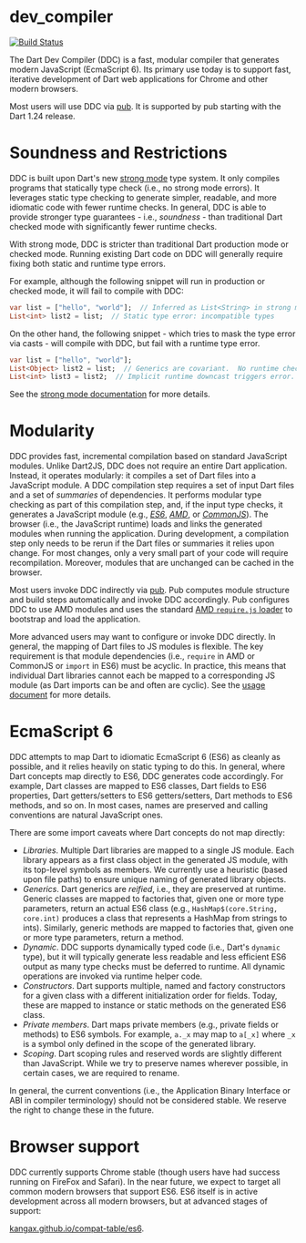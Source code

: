 dev_compiler
============

[![Build Status](https://travis-ci.org/dart-lang/sdk.svg?branch=master)](https://travis-ci.org/dart-lang/sdk)

The Dart Dev Compiler (DDC) is a fast, modular compiler that generates modern JavaScript (EcmaScript 6).  Its primary use today is to support fast, iterative development of Dart web applications for Chrome and other modern browsers.

Most users will use DDC via [pub](https://webdev.dartlang.org/tools/pub/pub-serve).  It is supported by pub starting with the Dart 1.24 release.

# Soundness and Restrictions

DDC is built upon Dart's new [strong mode](STRONG_MODE.md) type system.  It only compiles programs that statically type check (i.e., no strong mode errors).  It leverages static type checking to generate simpler, readable, and more idiomatic code with fewer runtime checks.  In general, DDC is able to provide stronger type guarantees - i.e., *soundness* - than traditional Dart checked mode with significantly fewer runtime checks.

With strong mode, DDC is stricter than traditional Dart production mode or checked mode.  Running existing Dart code on DDC will generally require fixing both static and runtime type errors.  

For example, although the following snippet will run in production or checked mode, it will fail to compile with DDC:

```dart
var list = ["hello", "world"];  // Inferred as List<String> in strong mode
List<int> list2 = list;  // Static type error: incompatible types
```

On the other hand, the following snippet - which tries to mask the type error via casts - will compile with DDC, but fail with a runtime type error.

```dart
var list = ["hello", "world"];
List<Object> list2 = list;  // Generics are covariant.  No runtime check required.
List<int> list3 = list2;  // Implicit runtime downcast triggers error.
```  

See the [strong mode documentation](STRONG_MODE.md) for more details.

# Modularity

DDC provides fast, incremental compilation based on standard JavaScript modules.  Unlike Dart2JS, DDC does not require an entire Dart application.  Instead, it operates modularly: it compiles a set of Dart files into a JavaScript module.  A DDC compilation step requires a set of input Dart files and a set of *summaries* of dependencies.  It performs modular type checking as part of this compilation step, and, if the input type checks, it generates a JavaScript module (e.g., [*ES6*](https://developer.mozilla.org/en-US/docs/Web/JavaScript/Reference/Statements/import), [*AMD*](https://github.com/amdjs/amdjs-api/blob/master/AMD.md), or [*CommonJS*](https://nodejs.org/docs/latest/api/modules.html)).  The browser (i.e., the JavaScript runtime) loads and links the generated modules when running the application.
During development, a compilation step only needs to be rerun if the Dart files or summaries it relies upon change.  For most changes, only a very small part of your code will require recompilation.  Moreover, modules that are unchanged can be cached in the browser.

Most users invoke DDC indirectly via [pub](https://webdev.dartlang.org/tools/pub/pub-serve).  Pub computes module structure and build steps automatically and invoke DDC accordingly.  Pub configures DDC to use AMD modules and uses the standard [AMD `require.js` loader](http://requirejs.org/) to bootstrap and load the application.

More advanced users may want to configure or invoke DDC directly.  In general, the mapping of Dart files to JS modules is flexible.  The key requirement is that module dependencies (i.e., `require` in AMD or CommonJS or `import` in ES6) must be acyclic.  In practice, this means that individual Dart libraries cannot each be mapped to a corresponding JS module (as Dart imports can be and often are cyclic).  See the [usage document](USAGE.md) for more details.

# EcmaScript 6

DDC attempts to map Dart to idiomatic EcmaScript 6 (ES6) as cleanly as possible, and it relies heavily on static typing to do this.  In general, where Dart concepts map directly to ES6, DDC generates code accordingly.  For example, Dart classes are mapped to ES6 classes, Dart fields to ES6 properties, Dart getters/setters to ES6 getters/setters, Dart methods to ES6 methods, and so on.  In most cases, names are preserved and calling conventions are natural JavaScript ones.

There are some import caveats where Dart concepts do not map directly:

- *Libraries*.  Multiple Dart libraries are mapped to a single JS module.  Each library appears as a first class object in the generated JS module, with its top-level symbols as members.  We currently use a heuristic (based upon file paths) to ensure unique naming of generated library objects.
- *Generics*.  Dart generics are *reified*, i.e., they are preserved at runtime.  Generic classes are mapped to factories that, given one or more type parameters, return an actual ES6 class (e.g., `HashMap$(core.String, core.int)` produces a class that represents a HashMap from strings to ints).  Similarly, generic methods are mapped to factories that, given one or more type parameters, return a method.  
- *Dynamic*.  DDC supports dynamically typed code (i.e., Dart's `dynamic` type), but it will typically generate less readable and less efficient ES6 output as many type checks must be deferred to runtime.  All dynamic operations are invoked via runtime helper code.
- *Constructors*.  Dart supports multiple, named and factory constructors for a given class with a different initialization order for fields.  Today, these are mapped to instance or static methods on the generated ES6 class.
- *Private members*.  Dart maps private members (e.g., private fields or methods) to ES6 symbols.  For example, `a._x` may map to `a[_x]` where `_x` is a symbol only defined in the scope of the generated library.
- *Scoping*.  Dart scoping rules and reserved words are slightly different than JavaScript.  While we try to preserve names wherever possible, in certain cases, we are required to rename.

In general, the current conventions (i.e., the Application Binary Interface or ABI in compiler terminology) should not be considered stable.  We reserve the right to change these in the future.

# Browser support

DDC currently supports Chrome stable (though users have had success running on FireFox and Safari).  In the near future, we expect to target all common modern browsers that support ES6.  ES6 itself is in active development across all modern browsers, but at advanced stages of support:

[kangax.github.io/compat-table/es6](https://kangax.github.io/compat-table/es6/).
